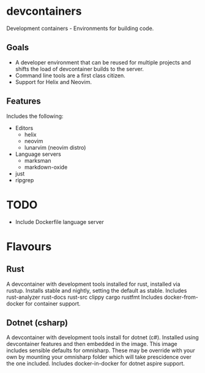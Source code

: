 # devcontainers
Development containers - Environments for building code.

## Goals
* A developer environment that can be reused for multiple projects and shifts the load of devcontainer builds to the server. 
* Command line tools are a first class citizen.
* Support for Helix and Neovim.

## Features

Includes the following:
* Editors
	* helix
	* neovim
	* lunarvim (neovim distro)
* Language servers
	* marksman
	* markdown-oxide
* just
* ripgrep

# TODO
* Include Dockerfile language server

# Flavours

## Rust
A devcontainer with development tools installed for rust, installed via rustup.
Installs stable and nightly, setting the default as stable.
Includes rust-analyzer rust-docs rust-src clippy cargo rustfmt 
Includes docker-from-docker for container support.

## Dotnet (csharp)
A devcontainer with development tools install for dotnet (c#). Installed using devcontainer features and then embedded in the image.
This image includes sensible defaults for omnisharp. These may be override with your own by mounting your omnisharp folder which will take prescidence over the one included.
Includes docker-in-docker for dotnet aspire support.


